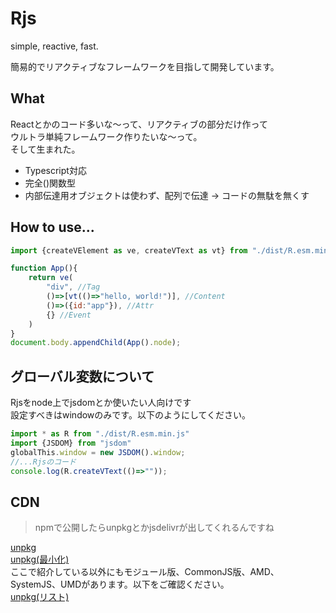 # Rjs
simple, reactive, fast.

簡易的でリアクティブなフレームワークを目指して開発しています。
## What
Reactとかのコード多いな～って、リアクティブの部分だけ作って  
ウルトラ単純フレームワーク作りたいな～って。  
そして生まれた。  
- Typescript対応
- 完全()関数型
- 内部伝達用オブジェクトは使わず、配列で伝達 → コードの無駄を無くす
## How to use...
```js
import {createVElement as ve, createVText as vt} from "./dist/R.esm.min.js";

function App(){
    return ve(
        "div", //Tag
        ()=>[vt(()=>"hello, world!")], //Content
        ()=>({id:"app"}), //Attr
        {} //Event
    )
}
document.body.appendChild(App().node);
```
## グローバル変数について
Rjsをnode上でjsdomとか使いたい人向けです  
設定すべきはwindowのみです。以下のようにしてください。
```js
import * as R from "./dist/R.esm.min.js"
import {JSDOM} from "jsdom"
globalThis.window = new JSDOM().window;
//...Rjsのコード
console.log(R.createVText(()=>""));
```
## CDN
> npmで公開したらunpkgとかjsdelivrが出してくれるんですね

[unpkg](https://unpkg.com/@tntsuperman/rjs/dist/R.global.js)  
[unpkg(最小化)](https://unpkg.com/@tntsuperman/rjs/dist/R.global.js)  
ここで紹介している以外にもモジュール版、CommonJS版、AMD、SystemJS、UMDがあります。以下をご確認ください。  
[unpkg(リスト)](https://unpkg.com/browse/@tntsuperman/rjs/dist/)
